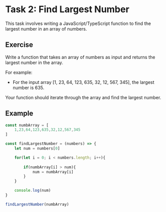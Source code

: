 # Task 2: Find Largest Number

This task involves writing a JavaScript/TypeScript function to find the largest number in an array of numbers.

## Exercise

Write a function that takes an array of numbers as input and returns the largest number in the array.

For example:
- For the input array [1, 23, 64, 123, 635, 32, 12, 567, 345], the largest number is 635.

Your function should iterate through the array and find the largest number.

## Example

```javascript
const numbArray = [
    1,23,64,123,635,32,12,567,345
]

const findLargestNumber = (numbers) => {
    let num = numbers[0]

    for(let i = 0; i < numbers.length; i++){
    
        if(numbArray[i] > num){
            num = numbArray[i]
        }
    }

    console.log(num)
} 

findLargestNumber(numbArray)
```
